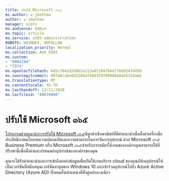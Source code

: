 ```yaml
---
title: ปรับใช้ Microsoft ๓๖๕
ms.author: v-jmathew
author: v-jmathew
manager: scotv
ms.audience: Admin
ms.topic: article
ms.service: o365-administration
ROBOTS: NOINDEX, NOFOLLOW
localization_priority: Normal
ms.collection: Adm_O365
ms.custom:
- "9004194"
- "7374"
ms.openlocfilehash: 6d5c7042d2d8b2a113a8f2047b6d776d9247dd99
ms.sourcegitcommit: 097a8cabe0d2280af489159789988a0ab532dabb
ms.translationtype: MT
ms.contentlocale: th-TH
ms.lasthandoff: 12/11/2020
ms.locfileid: "49679898"
---
```

# <a name="deploy-microsoft-365"></a>ปรับใช้ Microsoft ๓๖๕

[โปรแกรมช่วยแนะนำการปรับใช้ Microsoft ๓๖๕](https://go.microsoft.com/fwlink/?linkid=2072646)มีลูกค้าเชิงพาณิชย์ที่มีคำแนะนำเมื่อตั้งค่าเครื่องมือประสิทธิภาพนโยบายความปลอดภัยและความสามารถในการจัดการอุปกรณ์ ด้วย Microsoft ๓๖๕ Business Premium หรือ Microsoft ๓๖๕สำหรับการสมัครใช้งานขององค์กรคุณสามารถใช้ที่ปรึกษานี้เพื่อตั้งค่าและกำหนดค่าอุปกรณ์ขององค์กรของคุณ

คุณจะได้รับคำแนะนำและการเข้าถึงแหล่งข้อมูลเพื่อเปิดใช้งานบริการ cloud ของคุณอัปเดอุปกรณ์ให้เป็นเวอร์ชันที่สนับสนุนเวอร์ชันล่าสุดของ Windows 10 และเข้าร่วมอุปกรณ์ไปยัง Azure Active Directory (Azure AD) ทั้งหมดในตำแหน่งที่ตั้งศูนย์กลางเดียว
